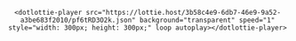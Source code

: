 <div align="center">  
<script src="https://unpkg.com/@dotlottie/player-component@latest/dist/dotlottie-player.mjs" type="module"></script> 

    <dotlottie-player src="https://lottie.host/3b58c4e9-6db7-46e9-9a52-a3be683f2010/pf6tRD3O2k.json" background="transparent" speed="1" style="width: 300px; height: 300px;" loop autoplay></dotlottie-player>
</div>  
